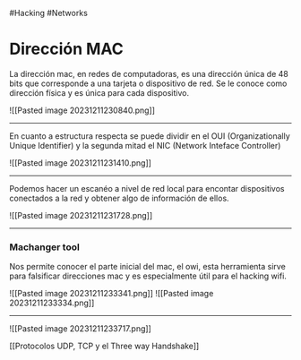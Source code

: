 #Hacking #Networks 

# Dirección MAC

La dirección mac, en redes de computadoras, es una dirección única de 48 bits que corresponde a una tarjeta o dispositivo de red. Se le conoce como dirección física y es única para cada dispositivo.

![[Pasted image 20231211230840.png]]

---

En cuanto a estructura respecta se puede dividir en el OUI (Organizationally Unique Identifier) y la segunda mitad el NIC (Network Inteface Controller)

![[Pasted image 20231211231410.png]]

---

Podemos hacer un escanéo a nivel de red local para encontar dispositivos conectados a la red y obtener algo de información de ellos.

![[Pasted image 20231211231728.png]]

---

### Machanger tool

Nos permite conocer el parte inicial del mac, el owi, esta herramienta sirve para falsificar direcciones mac y es especialmente útil para el hacking wifi.

![[Pasted image 20231211233341.png]]
![[Pasted image 20231211233334.png]]

---

![[Pasted image 20231211233717.png]]


[[Protocolos UDP, TCP y el Three way Handshake]]

